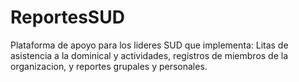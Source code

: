 ReportesSUD
===========

Plataforma de apoyo para los lideres SUD que implementa: Litas de asistencia a la dominical y actividades, registros de miembros de la organizacion, y reportes grupales y personales.
